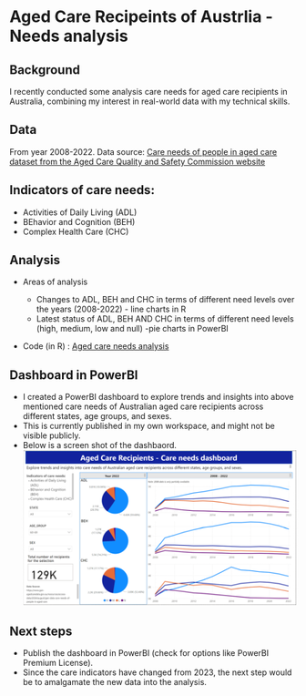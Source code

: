 # Aged Care Recipeints of Austrlia - Needs analysis

## Background
I recently conducted some analysis care needs for aged care recipients in Australia, combining my interest in real-world data with my technical skills.

## Data
From year 2008-2022.
Data source: [Care needs of people in aged care dataset from the Aged Care Quality and Safety Commission website](https://www.gen-agedcaredata.gov.au/resources/access-data/2024/august/gen-data-care-needs-of-people-in-aged-care)

## Indicators of care needs:
- Activities of Daily Living (ADL)
- BEhavior and Cognition (BEH)
- Complex Health Care (CHC)

## Analysis
- Areas of analysis
  - Changes to ADL, BEH and CHC in terms of different need levels over the years (2008-2022) - line charts in R
  - Latest status of ADL, BEH AND CHC in terms of different need levels (high, medium, low and null) -pie charts in PowerBI

- Code (in R) : [Aged care needs analysis](Aged_Care_Needs_Analysis.ipynb)

## Dashboard in PowerBI
- I created a PowerBI dashboard to explore trends and insights into above mentioned care needs of Australian aged care recipients across different states, age groups, and sexes.
- This is currently published in my own workspace, and might not be visible publicly.
- Below is a screen shot of the dashbaord. 
![Dashboard](dashboard.png)

## Next steps
- Publish the dashboard in PowerBI (check for options like PowerBI Premium License). 
- Since the care indicators have changed from 2023, the next step would be to amalgamate the new data into the analysis. 
